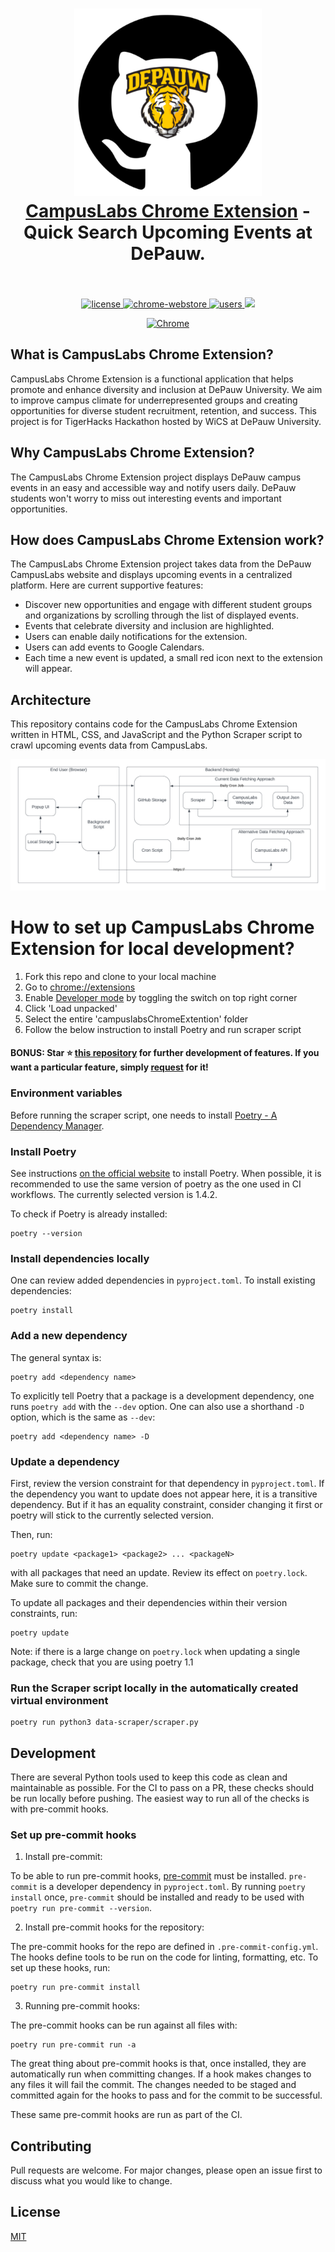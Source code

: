 <h1 align="center">
  <a href="https://standardjs.com"><img src="images/octotiger.png" alt="CampusLabs Chrome Extension - Quick Search Upcoming Events at DePauw." width="300"></a>
  <br>
  <a href="<INSERT>">CampusLabs Chrome Extension</a> - Quick Search Upcoming Events at DePauw.
  <br>
  <br>
</h1>

<p align="center">
  <a href="https://github.com/joshhn/campuslabsChromeExtention/blob/main/LICENSE">
    <img src="https://img.shields.io/badge/license-MIT-blue.svg" alt="license"/>
  </a>
  <a href="">
    <img src="https://img.shields.io/chrome-web-store/v/joshhn.svg" alt="chrome-webstore"/>
  </a>
  <a href="">
    <img src="https://img.shields.io/chrome-web-store/d/joshhn.svg" alt="users">
  </a>
  <a href="https://github.com/joshhn/campuslabsChromeExtention/graphs/contributors" alt="Contributors">
    <img src="https://img.shields.io/github/contributors/joshhn/campuslabsChromeExtention" />
  </a>
</p>

<div align="center">

  [![Chrome](https://user-images.githubusercontent.com/53124886/111952712-34f12300-8aee-11eb-9fdd-ad579a1eb235.png)](<INSERT>)
</div>

## What is CampusLabs Chrome Extension?

CampusLabs Chrome Extension is a functional application that helps promote and enhance diversity and inclusion at DePauw University. We aim to improve campus climate for underrepresented groups and creating opportunities for diverse student recruitment,
retention, and success. This project is for TigerHacks Hackathon hosted by WiCS at DePauw University.

## Why CampusLabs Chrome Extension?

The CampusLabs Chrome Extension project displays DePauw campus events in an easy and accessible way and notify users daily. DePauw students won't worry to miss out interesting events and important opportunities.

## How does CampusLabs Chrome Extension work?

The CampusLabs Chrome Extension project takes data from the DePauw CampusLabs website and displays upcoming events in a centralized platform. Here are current supportive features:

- Discover new opportunities and engage with different student groups and organizations by scrolling through the list of displayed events.
- Events that celebrate diversity and inclusion are highlighted.
- Users can enable daily notifications for the extension.
- Users can add events to Google Calendars.
- Each time a new event is updated, a small red icon next to the extension will appear.

## Architecture

This repository contains code for the CampusLabs Chrome Extension written in HTML, CSS, and JavaScript and the Python Scraper script to crawl upcoming events data from CampusLabs.

![image](images/architecture.png)


# How to set up CampusLabs Chrome Extension for local development?

<ol>
  <li>Fork this repo and clone to your local machine</li>
  <li>Go to <a href="chrome://extensions">chrome://extensions</a> </li>
  <li>Enable <a href="https://www.mstoic.com/enable-developer-mode-in-chrome/">Developer mode</a> by toggling the switch on top right corner</li>
  <li>Click 'Load unpacked'</li>
  <li>Select the entire 'campuslabsChromeExtention' folder</li>
  <li>Follow the below instruction to install Poetry and run scraper script</li>
</ol>

#### BONUS: Star ⭐ [this repository](https://github.com/joshhn/campuslabsChromeExtention) for further development of features. If you want a particular feature, simply [request](https://github.com/joshhn/campuslabsChromeExtention/labels/feature) for it!

### Environment variables

Before running the scraper script, one needs to install [Poetry - A Dependency Manager](https://python-poetry.org/).

### Install Poetry

See instructions [on the official website](https://python-poetry.org/docs/master/#installation) to install Poetry.
When possible, it is recommended to use the same version of poetry as the one used in CI workflows. The currently selected version is 1.4.2.

To check if Poetry is already installed:

```
poetry --version
```

### Install dependencies locally

One can review added dependencies in `pyproject.toml`. To install existing dependencies:

```
poetry install
```

### Add a new dependency

The general syntax is:
```
poetry add <dependency name>
```

To explicitly tell Poetry that a package is a development dependency, one runs `poetry add` with the `--dev` option. One can also use a shorthand `-D` option, which is the same as `--dev`:

```
poetry add <dependency name> -D
```

### Update a dependency

First, review the version constraint for that dependency in `pyproject.toml`. If the dependency you want to update does not appear here, it is a transitive dependency. But if it has an equality constraint, consider changing it first or poetry will stick to the currently selected version.

Then, run:
```
poetry update <package1> <package2> ... <packageN>
```
with all packages that need an update. Review its effect on `poetry.lock`. Make sure to commit the change.

To update all packages and their dependencies within their version constraints, run:
```
poetry update
```

Note: if there is a large change on `poetry.lock` when updating a single package, check that you are using poetry 1.1

### Run the Scraper script locally in the automatically created virtual environment

```
poetry run python3 data-scraper/scraper.py
```

## Development
There are several Python tools used to keep this code as clean and maintainable as possible. For the CI to pass on a PR, these checks should be run locally before pushing. The easiest way to run all of the checks is with pre-commit hooks.

### Set up pre-commit hooks

1. Install pre-commit:

To be able to run pre-commit hooks, [pre-commit](https://pre-commit.com/) must be installed. `pre-commit` is a developer
dependency in `pyproject.toml`. By running `poetry install` once, `pre-commit` should be installed and ready to be used
with `poetry run pre-commit --version`.

2. Install pre-commit hooks for the repository:

The pre-commit hooks for the repo are defined in `.pre-commit-config.yml`. The hooks define tools to be run on the code
for linting, formatting, etc. To set up these hooks, run:
```
poetry run pre-commit install
```

3. Running pre-commit hooks:

The pre-commit hooks can be run against all files with:
```
poetry run pre-commit run -a
```
The great thing about pre-commit hooks is that, once installed, they are automatically run when committing changes. If
a hook makes changes to any files it will fail the commit. The changes needed to be staged and committed again for the
hooks to pass and for the commit to be successful.

These same pre-commit hooks are run as part of the CI.

## Contributing

Pull requests are welcome. For major changes, please open an issue first
to discuss what you would like to change.

## License
[MIT](https://github.com/joshhn/campuslabsChromeExtention/blob/main/LICENSE)
